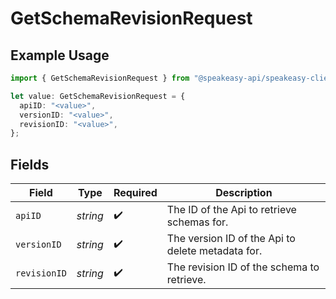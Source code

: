 # GetSchemaRevisionRequest

## Example Usage

```typescript
import { GetSchemaRevisionRequest } from "@speakeasy-api/speakeasy-client-sdk-typescript/sdk/models/operations";

let value: GetSchemaRevisionRequest = {
  apiID: "<value>",
  versionID: "<value>",
  revisionID: "<value>",
};
```

## Fields

| Field                                             | Type                                              | Required                                          | Description                                       |
| ------------------------------------------------- | ------------------------------------------------- | ------------------------------------------------- | ------------------------------------------------- |
| `apiID`                                           | *string*                                          | :heavy_check_mark:                                | The ID of the Api to retrieve schemas for.        |
| `versionID`                                       | *string*                                          | :heavy_check_mark:                                | The version ID of the Api to delete metadata for. |
| `revisionID`                                      | *string*                                          | :heavy_check_mark:                                | The revision ID of the schema to retrieve.        |